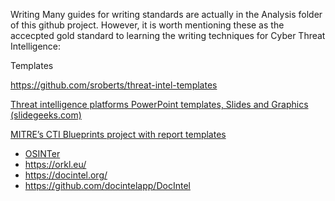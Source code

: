 Writing
Many guides for writing standards are actually in the Analysis folder of this github project. However, it is worth mentioning these as the accecpted gold standard to learning the writing techniques for Cyber Threat Intelligence:


Templates

https://github.com/sroberts/threat-intel-templates

[Threat intelligence platforms PowerPoint templates, Slides and Graphics (slidegeeks.com)](https://www.slidegeeks.com/ppt/threat-intelligence-platforms)

[MITRE’s CTI Blueprints project with report templates](https://github.com/center-for-threat-informed-defense/cti-blueprints)

- [OSINTer](https://www.linkedin.com/company/osinter/)
- https://orkl.eu/ 
- https://docintel.org/
- https://github.com/docintelapp/DocIntel
